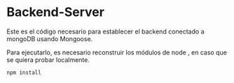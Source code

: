 # Backend-Server
Este es el código necesario para establecer el backend conectado a mongoDB usando Mongoose. 

Para ejecutarlo, es necesario reconstruir los módulos de node , en caso que se quiera probar localmente.
```
npm install
```